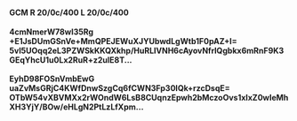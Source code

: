 #### GCM R 20/0c/400 L 20/0c/400
**4cmNmerW78wI35Rg**<br/>**+E1JsDUmGSnVe+MmQPEJEWuXJYUbwdLgWtb1F0pAZ+I=**<br/>**5vI5UOqq2eL3PZWSkKKQXkhp/HuRLIVNH6cAyovNfrlQgbkx6mRnF9K3GEqYhcU1u0Lx2RuR+z2ulE8T...**<br/><br/>
**EyhD98FOSnVmbEwG**<br/>**uaZvMsGRjC4KWfDnwSzgCq6fCWN3Fp30lQk+rzcDsqE=**<br/>**OTbW54vXBVMXx2rWOndW6LsB8CUqnzEpwh2bMczoOvs1xIxZ0wIeMhXH3YjY/BOw/eHLgN2PtLzLfXpm...**